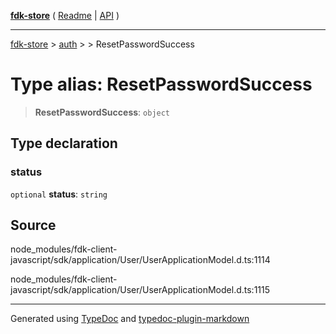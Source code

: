 [**fdk-store**](../../../README.md) ( [Readme](../../../README.md) \| [API](../../../API.md) )

---

[fdk-store](../../../API.md) > [auth](../../README.md) > [<internal>](../README.md) > ResetPasswordSuccess

# Type alias: ResetPasswordSuccess

> **ResetPasswordSuccess**: `object`

## Type declaration

### status

`optional` **status**: `string`

## Source

node_modules/fdk-client-javascript/sdk/application/User/UserApplicationModel.d.ts:1114

node_modules/fdk-client-javascript/sdk/application/User/UserApplicationModel.d.ts:1115

---

Generated using [TypeDoc](https://typedoc.org/) and [typedoc-plugin-markdown](https://www.npmjs.com/package/typedoc-plugin-markdown)
